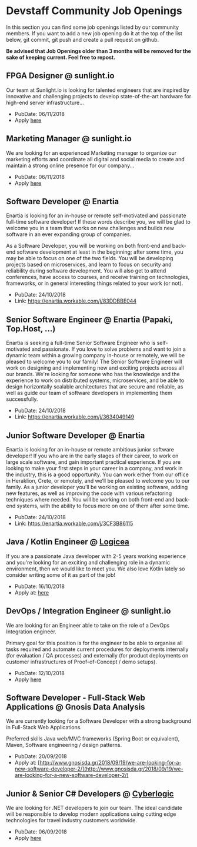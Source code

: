 # Devstaff Community Job Openings

In this section you can find some job openings listed by our community members. If you want to add a new job opening do it at the top of the list below, git commit, git push and create a pull request on github.

__Be advised that Job Openings older than 3 months will be removed for the sake of keeping current. Feel free to repost.__

## FPGA Designer @ sunlight.io

Our team at Sunlight.io is looking for talented engineers that are inspired by innovative and challenging projects to develop state-of-the-art hardware for high-end server infrastructure...

* PubDate: 06/11/2018
* Apply [here](https://sunlight-io.workable.com/j/0BDE43B7D8)

## Marketing Manager @ sunlight.io

We are looking for an experienced Marketing manager to organize our marketing efforts and coordinate all digital and social media to create and maintain a strong online presence for our company...

* PubDate: 06/11/2018
* Apply [here](https://sunlight-io.workable.com/j/F8E9F9CF35)

## Software Developer @ Enartia
Enartia is looking for an in-house or remote self-motivated and passionate full-time software developer! If these words describe you, we will be glad to welcome you in a team that works on new challenges and builds new software in an ever expanding group of companies.

As a Software Developer, you will be working on both front-end and back-end software development at least in the beginning; after some time, you may be able to focus on one of the two fields. You will be developing projects based on microservices, and learn to focus on security and reliability during software development. You will also get to attend conferences, have access to courses, and receive training on technologies, frameworks, or in general interesting things related to your work (or not).

* PubDate: 24/10/2018
* Link: https://enartia.workable.com/j/83DDBBE044

## Senior Software Engineer @ Enartia (Papaki, Top.Host, ...)
Enartia is seeking a full-time Senior Software Engineer who is self-motivated and passionate. If you love to solve problems and want to join a dynamic team within a growing company in-house or remotely, we will be pleased to welcome you to our family! The Senior Software Engineer will work on designing and implementing new and exciting projects across all our brands. We're looking for someone who has the knowledge and the experience to work on distributed systems, microservices, and be able to design horizontally scalable architectures that are secure and reliable, as well as guide our team of software developers in implementing them successfully.

* PubDate: 24/10/2018
* Link: https://enartia.workable.com/j/3634049149

## Junior Software Developer @ Enartia

Enartia is looking for an in-house or remote ambitious junior software developer! If you who are in the early stages of their career, to work on large scale software, and gain important practical experience. If you are looking to make your first steps in your career in a company, and work in the industry, this is a good opportunity. You can work either from our office in Heraklion, Crete, or remotely, and we’ll be pleased to welcome you to our family. As a junior developer you’ll be working on existing software, adding new features, as well as improving the code with various refactoring techniques where needed. You will be working on both front-end and back-end systems, with the ability to focus more on one of them after some time.

* PubDate: 24/10/2018
* Link: https://enartia.workable.com/j/3CF3B86115

## Java / Kotlin Engineer @ [Logicea](http://logicea.com)
If you are a passionate Java developer with 2-5 years working experience and
you're looking for an exciting and challenging role in a dynamic environment, 
then we would like to meet you. We also love Kotlin lately so consider
writing some of it as part of the job!

* PubDate: 16/10/2018
* Apply at: [here](https://logicea.workable.com/j/34FB74BC13)


## DevOps / Integration Engineer @ sunlight.io

We are looking for an Engineer able to take on the role of a DevOps Integration engineer.

Primary goal for this position is for the engineer to be able to organise all tasks required and automate current procedures for deployments internally (for evaluation / QA processes) and externally (for product deployments on customer infrastructures of Proof-of-Concept / demo setups).

* PubDate: 12/10/2018
* Apply [here](https://www.workable.com/j/2336C2F4AF)

## Software Developer - Full-Stack Web Applications @ Gnosis Data Analysis 

We are currently looking for a Software Developer with a strong background in Full-Stack Web Applications.

Preferred skills Java web/MVC frameworks (Spring Boot or equivalent), Maven, Software engineering / design patterns.

* PubDate: 20/09/2018
* Apply at: [http://www.gnosisda.gr/2018/09/19/we-are-looking-for-a-new-software-developer-2/](http://www.gnosisda.gr/2018/09/19/we-are-looking-for-a-new-software-developer-2/)

## Junior & Senior C# Developers @ [Cyberlogic](http://www.cyberlogic.gr)

We are looking for .NET developers to join our team. The ideal candidate will be responsible to develop modern applications using cutting edge technologies for travel industry customers worldwide.

* PubDate: 06/09/2018
* Apply [here](https://www.cyberlogic.gr/en/careers/)
